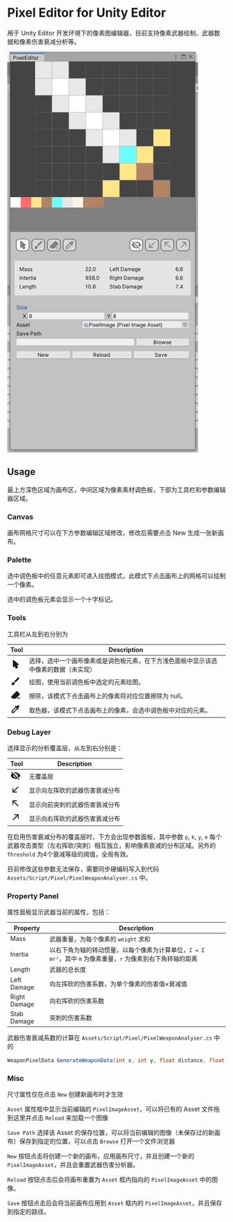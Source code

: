 # Pixel Editor for Unity Editor
用于 Unity Editor 开发环境下的像素图编辑器，目前支持像素武器绘制、武器数据和像素伤害衰减分析等。


![](./res/PixelEditor.png)

## Usage

最上方深色区域为画布区，中间区域为像素素材调色板，下部为工具栏和参数编辑器区域。

### Canvas

画布网格尺寸可以在下方参数编辑区域修改，修改后需要点击 New 生成一张新画布。

### Palette

选中调色板中的任意元素即可进入绘图模式，此模式下点击画布上的网格可以绘制一个像素。

选中的调色板元素会显示一个十字标记。

### Tools

工具栏从左到右分别为

Tool | Description
-----|------------
<svg style="width:24px;height:24px" viewBox="0 0 24 24">    <path fill="currentColor" d="M13.64,21.97C13.14,22.21 12.54,22 12.31,21.5L10.13,16.76L7.62,18.78C7.45,18.92 7.24,19 7,19A1,1 0 0,1 6,18V3A1,1 0 0,1 7,2C7.24,2 7.47,2.09 7.64,2.23L7.65,2.22L19.14,11.86C19.57,12.22 19.62,12.85 19.27,13.27C19.12,13.45 18.91,13.57 18.7,13.61L15.54,14.23L17.74,18.96C18,19.46 17.76,20.05 17.26,20.28L13.64,21.97Z" /></svg> | 选择，选中一个画布像素或是调色板元素，在下方浅色面板中显示该选中像素的数据（未实现）
<svg style="width:24px;height:24px" viewBox="0 0 24 24">    <path fill="currentColor" d="M20.71,4.63L19.37,3.29C19,2.9 18.35,2.9 17.96,3.29L9,12.25L11.75,15L20.71,6.04C21.1,5.65 21.1,5 20.71,4.63M7,14A3,3 0 0,0 4,17C4,18.31 2.84,19 2,19C2.92,20.22 4.5,21 6,21A4,4 0 0,0 10,17A3,3 0 0,0 7,14Z" /></svg> | 绘图，使用当前调色板中选定的元素绘图。
<svg style="width:24px;height:24px" viewBox="0 0 24 24">    <path fill="currentColor" d="M15.14,3C14.63,3 14.12,3.2 13.73,3.59L2.59,14.73C1.81,15.5 1.81,16.77 2.59,17.56L5.03,20H12.69L21.41,11.27C22.2,10.5 22.2,9.23 21.41,8.44L16.56,3.59C16.17,3.2 15.65,3 15.14,3M17,18L15,20H22V18" /></svg> | 擦除，该模式下点击画布上的像素将对应位置擦除为 null。
<svg style="width:24px;height:24px" viewBox="0 0 24 24">    <path fill="currentColor" d="M6.92,19L5,17.08L13.06,9L15,10.94M20.71,5.63L18.37,3.29C18,2.9 17.35,2.9 16.96,3.29L13.84,6.41L11.91,4.5L10.5,5.91L11.92,7.33L3,16.25V21H7.75L16.67,12.08L18.09,13.5L19.5,12.09L17.58,10.17L20.7,7.05C21.1,6.65 21.1,6 20.71,5.63Z" /></svg> | 取色器，该模式下点击画布上的像素，会选中调色板中对应的元素。

### Debug Layer

选择显示的分析覆盖层，从左到右分别是：

 Tool | Description
 -----|------------
 <svg style="width:24px;height:24px" viewBox="0 0 24 24">    <path fill="currentColor" d="M11.83,9L15,12.16C15,12.11 15,12.05 15,12A3,3 0 0,0 12,9C11.94,9 11.89,9 11.83,9M7.53,9.8L9.08,11.35C9.03,11.56 9,11.77 9,12A3,3 0 0,0 12,15C12.22,15 12.44,14.97 12.65,14.92L14.2,16.47C13.53,16.8 12.79,17 12,17A5,5 0 0,1 7,12C7,11.21 7.2,10.47 7.53,9.8M2,4.27L4.28,6.55L4.73,7C3.08,8.3 1.78,10 1,12C2.73,16.39 7,19.5 12,19.5C13.55,19.5 15.03,19.2 16.38,18.66L16.81,19.08L19.73,22L21,20.73L3.27,3M12,7A5,5 0 0,1 17,12C17,12.64 16.87,13.26 16.64,13.82L19.57,16.75C21.07,15.5 22.27,13.86 23,12C21.27,7.61 17,4.5 12,4.5C10.6,4.5 9.26,4.75 8,5.2L10.17,7.35C10.74,7.13 11.35,7 12,7Z" /></svg> | 无覆盖层
 <svg style="width:24px;height:24px" viewBox="0 0 24 24">    <path fill="currentColor" d="M19,6.41L17.59,5L7,15.59V9H5V19H15V17H8.41L19,6.41Z" /></svg> | 显示向左挥砍的武器伤害衰减分布
<svg style="width:24px;height:24px" viewBox="0 0 24 24">    <path fill="currentColor" d="M19,17.59L17.59,19L7,8.41V15H5V5H15V7H8.41L19,17.59Z" /></svg> | 显示向前突刺的武器伤害衰减分布
<svg style="width:24px;height:24px" viewBox="0 0 24 24">    <path fill="currentColor" d="M5,17.59L15.59,7H9V5H19V15H17V8.41L6.41,19L5,17.59Z" /></svg> | 显示向右挥砍的武器伤害衰减分布

在启用伤害衰减分布的覆盖层时，下方会出现参数面板，其中参数 `p`, `k`, `y`, `e` 每个武器攻击类型（左右挥砍/突刺）相互独立，影响像素衰减的分布区域。另外的 `Threshold` 为4个衰减等级的阈值，全局有效。

目前修改这些参数无法保存，需要同步硬编码写入到代码 `Assets/Script/Pixel/PixelWeaponAnalyser.cs` 中。


### Property Panel

属性面板显示武器当前的属性，包括：

Property | Description
---------|------------
Mass | 武器重量，为每个像素的 `weight` 求和
Inertia | 以右下角为轴的转动惯量，以每个像素为计算单位，`I = Σ mr²`，其中 `m` 为像素重量，`r` 为像素到右下角转轴的距离
Length | 武器的总长度
Left Damage | 向左挥砍的伤害系数，为单个像素的伤害值×衰减值
Right Damage | 向右挥砍的伤害系数
Stab Damage | 突刺的伤害系数


武器伤害衰减系数的计算在 `Assets/Script/Pixel/PixelWeaponAnalyser.cs` 中的
```csharp
WeaponPixelData GenerateWeaponData(int x, int y, float distance, float damageAttenuation)
```


### Misc

尺寸属性仅在点击 `New` 创建新画布时才生效

`Asset` 属性框中显示当前编辑的 `PixelImageAsset`，可以将已有的 Asset 文件拖到这里并点击 `Reload` 来加载一个图像

`Save Path` 选择该 Asset 的保存位置，可以将当前编辑的图像（未保存过的新画布）保存到指定的位置，可以点击 `Browse` 打开一个文件浏览器

`New` 按钮点击将创建一个新的画布，应用画布尺寸，并且创建一个新的 `PixelImageAsset`，并且会重置武器伤害分析器。

`Reload` 按钮点击后会将画布重置为 `Asset` 框内指向的 `PixelImageAsset` 中的图像。

`Save` 按钮点击后会将当前画布应用到 `Asset` 框内的 `PixelImageAsset`，并且保存到指定的路径。


